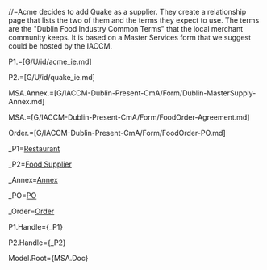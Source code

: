 //=Acme decides to add Quake as a supplier.  They create a relationship page that lists the two of them and the terms they expect to use. The terms are the "Dublin Food Industry Common Terms" that the local merchant community keeps.  It is based on a Master Services form that we suggest could be hosted by the IACCM.

P1.=[G/U/id/acme_ie.md]

P2.=[G/U/id/quake_ie.md]

MSA.Annex.=[G/IACCM-Dublin-Present-CmA/Form/Dublin-MasterSupply-Annex.md]

MSA.=[G/IACCM-Dublin-Present-CmA/Form/FoodOrder-Agreement.md]

Order.=[G/IACCM-Dublin-Present-CmA/Form/FoodOrder-PO.md]

_P1=<a href="#" class="definedterm">Restaurant</a>

_P2=<a href="#" class="definedterm">Food Supplier</a>

_Annex=<a href="#" class="definedterm">Annex</a>

_PO=<a href="#" class="definedterm">PO</a>

_Order=<a href="#" class="definedterm">Order</a>

P1.Handle={_P1}

P2.Handle={_P2}

Model.Root={MSA.Doc}